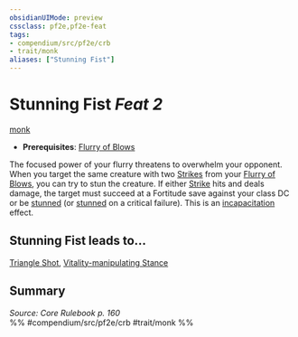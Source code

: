 ```yaml
---
obsidianUIMode: preview
cssclass: pf2e,pf2e-feat
tags:
- compendium/src/pf2e/crb
- trait/monk
aliases: ["Stunning Fist"]
---
```

# Stunning Fist  *Feat 2*  
[monk](rules/traits/monk.md "Monk Class Trait")  

- **Prerequisites**: [Flurry of Blows](rules/actions/flurry-of-blows.md)

The focused power of your flurry threatens to overwhelm your opponent. When you target the same creature with two [Strikes](rules/actions/strike.md) from your [Flurry of Blows](rules/actions/flurry-of-blows.md), you can try to stun the creature. If either [Strike](rules/actions/strike.md) hits and deals damage, the target must succeed at a Fortitude save against your class DC or be [stunned](rules/conditions.md#Stunned) (or [stunned](rules/conditions.md#Stunned) on a critical failure). This is an [incapacitation](rules/traits/incapacitation.md "Incapacitation Effect Trait") effect.

## Stunning Fist leads to...

[Triangle Shot](compendium/feats/triangle-shot-apg.md), [Vitality-manipulating Stance](compendium/feats/vitality-manipulating-stance-frp3.md)

## Summary

*Source: Core Rulebook p. 160*  
%% #compendium/src/pf2e/crb #trait/monk %%